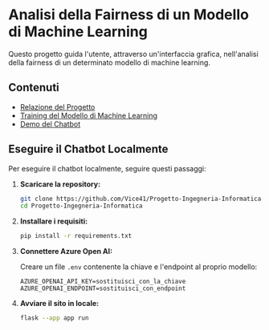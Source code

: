 # Analisi della Fairness di un Modello di Machine Learning

Questo progetto guida l'utente, attraverso un'interfaccia grafica, nell'analisi della fairness di un determinato modello di machine learning.

## Contenuti

- [Relazione del Progetto](https://github.com/Vice41/Progetto-Ingegneria-Informatica/blob/master/Relazione%20Progetto%20Ingegneria%20Informatica.pdf)
- [Training del Modello di Machine Learning](https://github.com/Vice41/Progetto-Ingegneria-Informatica/blob/master/colab%20notebook%20analysis%20of%20diabetes%20in%20women.ipynb)
- [Demo del Chatbot](https://github.com/Vice41/Progetto-Ingegneria-Informatica/blob/master/Chatbot%20demo.mp4)

## Eseguire il Chatbot Localmente

Per eseguire il chatbot localmente, seguire questi passaggi:

1. **Scaricare la repository:**

   ```bash
   git clone https://github.com/Vice41/Progetto-Ingegneria-Informatica.git
   cd Progetto-Ingegneria-Informatica
   ```

2. **Installare i requisiti:**

   ```bash
   pip install -r requirements.txt
   ```

3. **Connettere Azure Open AI:**

   Creare un file `.env` contenente la chiave e l'endpoint al proprio modello:

   ```plaintext
   AZURE_OPENAI_API_KEY=sostituisci_con_la_chiave
   AZURE_OPENAI_ENDPOINT=sostituisci_con_endpoint
   ```

4. **Avviare il sito in locale:**

   ```bash
   flask --app app run
   ```

